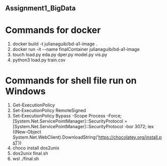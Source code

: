 ## Assignment1_BigData


# Commands for docker 

1. docker build -t julianaguib/bd-a1-image .
2. docker run -it --name finalContainer julianaguib/bd-a1-image
3. touch load.py eda.py dper.py model.py vis.py
4. python3 load.py train.csv


# Commands for shell file run on Windows
1. Get-ExecutionPolicy
2. Set-ExecutionPolicy RemoteSigned
3. Set-ExecutionPolicy Bypass -Scope Process -Force; [System.Net.ServicePointManager]::SecurityProtocol = [System.Net.ServicePointManager]::SecurityProtocol -bor 3072; iex ((New-Object System.Net.WebClient).DownloadString('https://chocolatey.org/install.ps1'))
4. choco install dos2unix
5. dos2unix final.sh
6. wsl ./final.sh